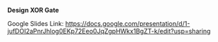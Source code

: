 **Design XOR Gate**

Google Slides Link: https://docs.google.com/presentation/d/1-jufDOI2aPnrJhlog0EKp72Eeo0JqZgpHWkx1BgZT-k/edit?usp=sharing
